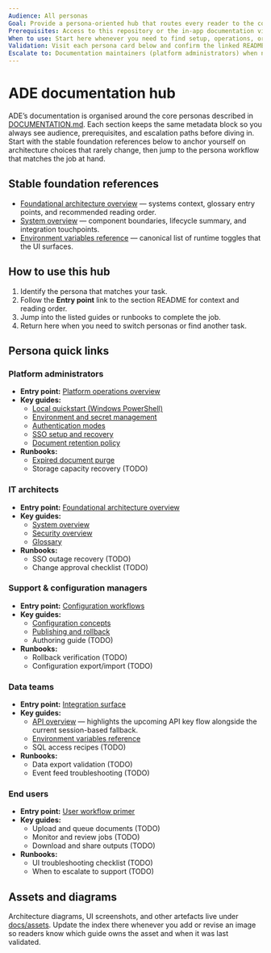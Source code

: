 ```yaml
---
Audience: All personas
Goal: Provide a persona-oriented hub that routes every reader to the correct ADE documentation slice.
Prerequisites: Access to this repository or the in-app documentation viewer.
When to use: Start here whenever you need to find setup, operations, or workflow guidance for ADE.
Validation: Visit each persona card below and confirm the linked README plus at least one guide renders without 404s.
Escalate to: Documentation maintainers (platform administrators) when navigation is broken or personas lack coverage.
---
```


# ADE documentation hub

ADE’s documentation is organised around the core personas described in [DOCUMENTATION.md](../DOCUMENTATION.md). Each section keeps the same metadata block so you always see audience, prerequisites, and escalation paths before diving in. Start with the stable foundation references below to anchor yourself on architecture choices that rarely change, then jump to the persona workflow that matches the job at hand.

## Stable foundation references

- [Foundational architecture overview](./foundation/README.md) — systems context, glossary entry points, and recommended reading order.
- [System overview](./foundation/system-overview.md) — component boundaries, lifecycle summary, and integration touchpoints.
- [Environment variables reference](./reference/environment-variables.md) — canonical list of runtime toggles that the UI surfaces.

## How to use this hub

1. Identify the persona that matches your task.
2. Follow the **Entry point** link to the section README for context and reading order.
3. Jump into the listed guides or runbooks to complete the job.
4. Return here when you need to switch personas or find another task.

## Persona quick links

### Platform administrators
- **Entry point:** [Platform operations overview](./platform/README.md)
- **Key guides:**
  - [Local quickstart (Windows PowerShell)](./platform/quickstart-local.md)
  - [Environment and secret management](./platform/environment-management.md)
  - [Authentication modes](./security/authentication-modes.md)
  - [SSO setup and recovery](./security/sso-setup.md)
  - [Document retention policy](./operations/document-retention.md)
- **Runbooks:**
  - [Expired document purge](./operations/runbooks/expired-document-purge.md)
  - Storage capacity recovery (TODO)

### IT architects
- **Entry point:** [Foundational architecture overview](./foundation/README.md)
- **Key guides:**
  - [System overview](./foundation/system-overview.md)
  - [Security overview](./security/README.md)
  - [Glossary](../ADE_GLOSSARY.md)
- **Runbooks:**
  - SSO outage recovery (TODO)
  - Change approval checklist (TODO)

### Support & configuration managers
- **Entry point:** [Configuration workflows](./configuration/README.md)
- **Key guides:**
  - [Configuration concepts](./configuration/concepts.md)
  - [Publishing and rollback](./configuration/publishing-and-rollback.md)
  - Authoring guide (TODO)
- **Runbooks:**
  - Rollback verification (TODO)
  - Configuration export/import (TODO)

### Data teams
- **Entry point:** [Integration surface](./data-integration/README.md)
- **Key guides:**
  - [API overview](./data-integration/api-overview.md) — highlights the upcoming API key flow alongside the current session-based fallback.
  - [Environment variables reference](./reference/environment-variables.md)
  - SQL access recipes (TODO)
- **Runbooks:**
  - Data export validation (TODO)
  - Event feed troubleshooting (TODO)

### End users
- **Entry point:** [User workflow primer](./user-guide/README.md)
- **Key guides:**
  - Upload and queue documents (TODO)
  - Monitor and review jobs (TODO)
  - Download and share outputs (TODO)
- **Runbooks:**
  - UI troubleshooting checklist (TODO)
  - When to escalate to support (TODO)

## Assets and diagrams

Architecture diagrams, UI screenshots, and other artefacts live under [docs/assets](./assets/README.md). Update the index there whenever you add or revise an image so readers know which guide owns the asset and when it was last validated.
